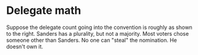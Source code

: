 # Delegate math
Suppose the delegate count going into the convention is roughly as shown to the right. Sanders has a plurality, but not a majority. Most voters chose someone other than Sanders. No one can "steal" the nomination. He doesn't own it.



